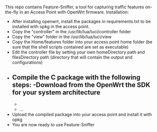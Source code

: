 This repo contains Feature-Sniffer, a tool for capturing traffic features on-the-fly in an Access Point with OpenWrt firmware.
Installation:
- After installing openwrt, install the packages in requirements.txt to be installed with opkg in the access point.
- Copy the "controller" in the /usr/lib/lua/luci/controller folder
- Copy the "view" folder in the /usr/lib/lua/luci/view 
- Copy the Home/features folder into your access point home folder (be sure that the shell scripts contained are set as executable)
- Edit the controller file by setting your own homeDirectory path and filesDirectory path (directory that will contain the output and configurations)
- Compile the C package with the following steps:
    -Download from the OpenWrt the SDK for your system architecture
    -
    -
    - ...
- Upload the compiled package into your access point and install it with opkg
- You are now ready to use Feature-Sniffer
